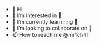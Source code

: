 - 👋 Hi,
- 👀 I’m interested in 🐉
- 🌱 I’m currently learninng 🐉
- 💞️ I’m looking to collaborate on 🐉
- 📫 How to reach me @mr1ch4l

<!---
faisalridhomp/faisalridhomp is a ✨ special ✨ repository because its `README.md` (this file) appears on your GitHub profile.
You can click the Preview link to take a look at your changes.
--->
